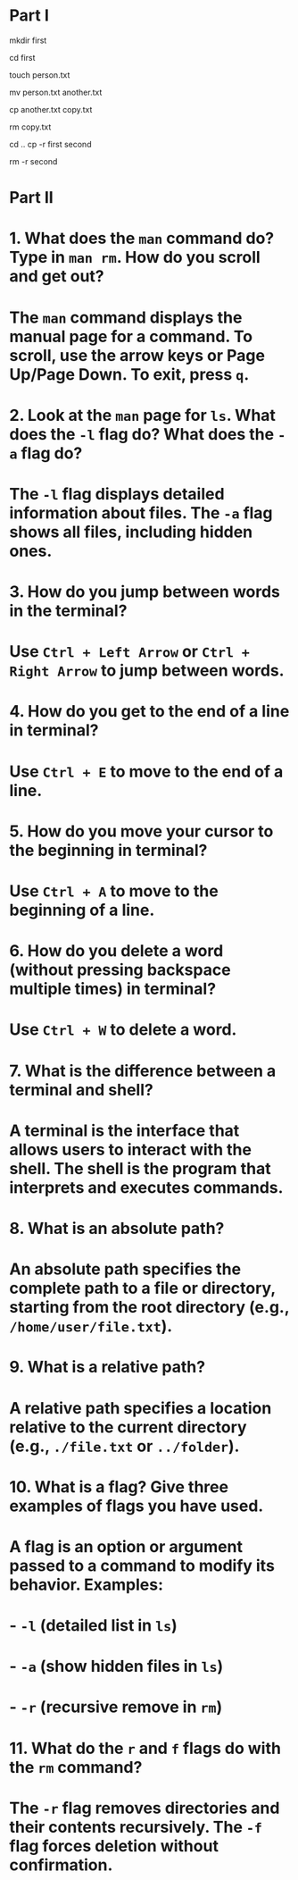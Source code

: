 # Part I

mkdir first

cd first

touch person.txt

mv person.txt another.txt

cp another.txt copy.txt

rm copy.txt

cd ..
cp -r first second

rm -r second


# Part II

# 1. What does the `man` command do? Type in `man rm`. How do you scroll and get out?
# The `man` command displays the manual page for a command. To scroll, use the arrow keys or Page Up/Page Down. To exit, press `q`.

# 2. Look at the `man` page for `ls`. What does the `-l` flag do? What does the `-a` flag do?
# The `-l` flag displays detailed information about files. The `-a` flag shows all files, including hidden ones.

# 3. How do you jump between words in the terminal?
# Use `Ctrl + Left Arrow` or `Ctrl + Right Arrow` to jump between words.

# 4. How do you get to the end of a line in terminal?
# Use `Ctrl + E` to move to the end of a line.

# 5. How do you move your cursor to the beginning in terminal?
# Use `Ctrl + A` to move to the beginning of a line.

# 6. How do you delete a word (without pressing backspace multiple times) in terminal?
# Use `Ctrl + W` to delete a word.

# 7. What is the difference between a terminal and shell?
# A terminal is the interface that allows users to interact with the shell. The shell is the program that interprets and executes commands.

# 8. What is an absolute path?
# An absolute path specifies the complete path to a file or directory, starting from the root directory (e.g., `/home/user/file.txt`).

# 9. What is a relative path?
# A relative path specifies a location relative to the current directory (e.g., `./file.txt` or `../folder`).

# 10. What is a flag? Give three examples of flags you have used.
# A flag is an option or argument passed to a command to modify its behavior. Examples:
# - `-l` (detailed list in `ls`)
# - `-a` (show hidden files in `ls`)
# - `-r` (recursive remove in `rm`)

# 11. What do the `r` and `f` flags do with the `rm` command?
# The `-r` flag removes directories and their contents recursively. The `-f` flag forces deletion without confirmation.